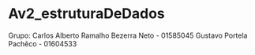 # Av2_estruturaDeDados
Grupo: Carlos Alberto Ramalho Bezerra Neto - 01585045
      Gustavo Portela Pachêco - 01604533
